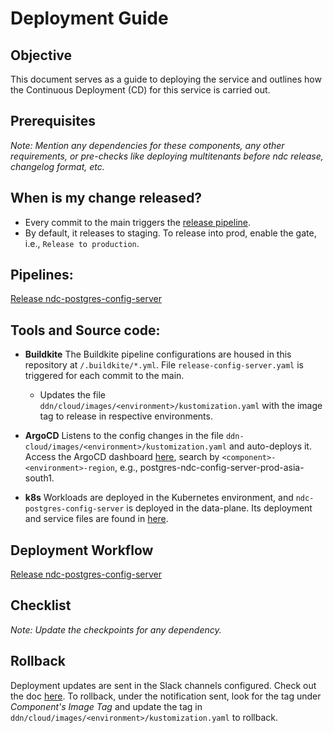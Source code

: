 # Deployment Guide

## Objective
This document serves as a guide to deploying the service and outlines how the Continuous Deployment (CD) for this service is carried out.

## Prerequisites
_Note: Mention any dependencies for these components, any other requirements, or pre-checks like deploying multitenants before ndc release, changelog format, etc._

## When is my change released?
- Every commit to the main triggers the [release pipeline](https://buildkite.com/hasura/release-ndc-postgres-config-server/builds/752).
- By default, it releases to staging. To release into prod, enable the gate, i.e., `Release to production`.

## Pipelines:
[Release ndc-postgres-config-server](https://buildkite.com/hasura/release-ndc-postgres-config-server)

## Tools and Source code:
- **Buildkite**
  The Buildkite pipeline configurations are housed in this repository at `/.buildkite/*.yml`. File `release-config-server.yaml` is triggered for each commit to the main.
  - Updates the file `ddn/cloud/images/<environment>/kustomization.yaml` with the image tag to release in respective environments.

- **ArgoCD**
  Listens to the config changes in the file `ddn-cloud/images/<environment>/kustomization.yaml` and auto-deploys it. Access the ArgoCD dashboard [here](https://argocd.hasura-app.io/), search by `<component>-<environment>-region`, e.g., postgres-ndc-config-server-prod-asia-south1.

- **k8s**
  Workloads are deployed in the Kubernetes environment, and `ndc-postgres-config-server` is deployed in the data-plane. Its deployment and service files are found in [here](https://github.com/hasura/ddn-cloud/tree/main/components/region/ndc-config-server).

## Deployment Workflow
[Release ndc-postgres-config-server](https://buildkite.com/hasura/release-ndc-postgres-config-server/builds/752/dag)

## Checklist
_Note: Update the checkpoints for any dependency._

## Rollback
Deployment updates are sent in the Slack channels configured. Check out the doc [here](https://docs-internal.hasura-app.io/books/hasura-v3-deployment-operations/page/v3-deployments-slack-notification-configuration). To rollback, under the notification sent, look for the tag under *Component's Image Tag* and update the tag in `ddn/cloud/images/<environment>/kustomization.yaml` to rollback.

